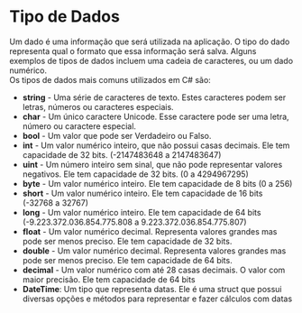 
# Tipo de Dados

Um dado é uma informação que será utilizada na aplicação. O tipo do dado representa qual o formato que essa informação será salva.  Alguns exemplos de tipos de dados incluem uma cadeia de caracteres, ou um dado numérico.  
Os tipos de dados mais comuns utilizados em C# são:

- **string** - Uma série de caracteres de texto. Estes caracteres podem ser letras, números ou caracteres especiais.
- **char** - Um único caractere Unicode. Esse caractere pode ser uma letra, número ou caractere especial.
- **bool** - Um valor que pode ser Verdadeiro ou Falso.
- **int** - Um valor numérico inteiro, que não possui casas decimais. Ele tem capacidade de 32 bits. (-2147483648 a 2147483647)
- **uint** - Um número inteiro sem sinal, que não pode representar valores negativos. Ele tem capacidade de 32 bits. (0 a 4294967295)
- **byte** - Um valor numérico inteiro. Ele tem capacidade de 8 bits (0 a 256)
- **short** - Um valor numérico inteiro. Ele tem capacidade de 16 bits (-32768 a 32767)
- **long** - Um valor numérico inteiro. Ele tem capacidade de 64 bits (-9.223.372.036.854.775.808 a 9.223.372.036.854.775.807)
- **float** - Um valor numérico decimal. Representa valores grandes mas pode ser menos preciso. Ele tem capacidade de 32 bits.
- **double** - Um valor numérico decimal. Representa valores grandes mas pode ser menos preciso. Ele tem capacidade de 64 bits.
- **decimal** - Um valor numérico com até 28 casas decimais. O valor com maior precisão. Ele tem capacidade de 64 bits
- **DateTime**: Um tipo que representa datas. Ele é uma struct que possui diversas opções e métodos para representar e fazer cálculos com datas